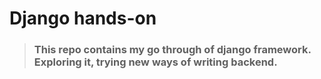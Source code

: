 # **Django** hands-on
> ### This repo contains my go through of django framework. Exploring it, trying new ways of writing backend.
